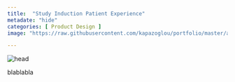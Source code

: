 ```yaml
---
title:  "Study Induction Patient Experience"
metadate: "hide"
categories: [ Product Design ]
image: "https://raw.githubusercontent.com/kapazoglou/portfolio/master/assets/images/item/unbox.png"

---
```


![head](https://raw.githubusercontent.com/kapazoglou/portfolio/master/assets/images/item/sistra.jpg)

blablabla


